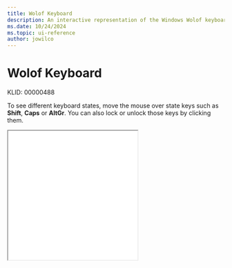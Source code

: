 ```yaml
---
title: Wolof Keyboard
description: An interactive representation of the Windows Wolof keyboard. To see different keyboard states, click or move the mouse over the state keys.
ms.date: 10/24/2024
ms.topic: ui-reference
author: jowilco
---
```


# Wolof Keyboard

KLID: 00000488

To see different keyboard states, move the mouse over state keys such as **Shift**, **Caps** or **AltGr**. You can also lock or unlock those keys by clicking them.

<iframe src="kbdwol.html" height="300"></iframe>
